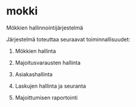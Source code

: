 # mokki
Mökkien hallinnointijärjestelmä

Järjestelmä toteuttaa seuraavat toiminnallisuudet:

1. Mökkien hallinta

2. Majoitusvarausten hallinta

3. Asiakashallinta

4. Laskujen hallinta ja seuranta

5. Majoittumisen raportointi
